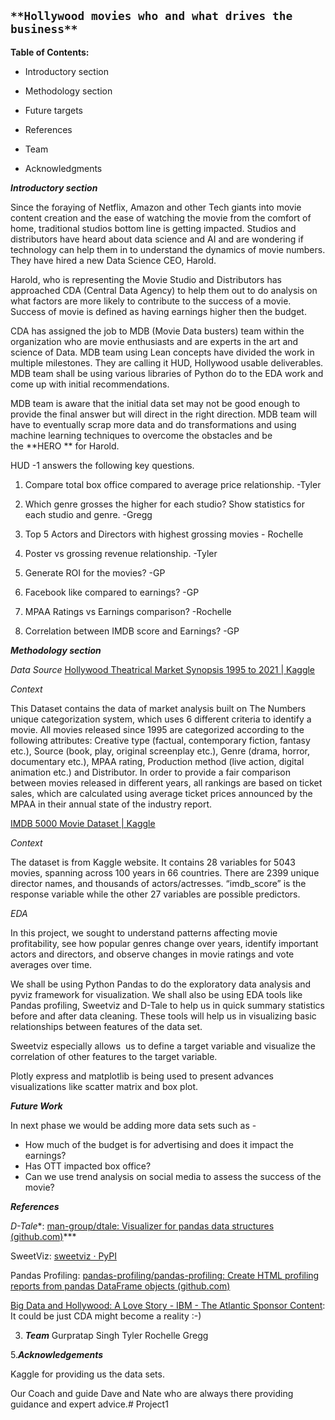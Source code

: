 ## `**Hollywood movies who and what drives the business**`

**Table of Contents:**

- Introductory section
    
- Methodology section
    
- Future targets
    
- References
    
- Team
    
- Acknowledgments
    

***Introductory section***

Since the foraying of Netflix, Amazon and other Tech giants into movie content creation and the ease of watching the movie from the comfort of home, traditional studios bottom line is getting impacted. Studios and distributors have heard about data science and AI and are wondering if technology can help them in to understand the dynamics of movie numbers. They have hired a new Data Science CEO, Harold.

Harold, who is representing the Movie Studio and Distributors has approached CDA (Central Data Agency) to help them out to do analysis on what factors are more likely to contribute to the success of a movie. Success of movie is defined as having earnings higher then the budget.

CDA has assigned the job to MDB (Movie Data busters) team within the organization who are movie enthusiasts and are experts in the art and science of Data. MDB team using Lean concepts have divided the work in multiple milestones. They are calling it HUD, Hollywood usable deliverables. MDB team shall be using various libraries of Python do to the EDA work and come up with initial recommendations.

MDB team is aware that the initial data set may not be good enough to provide the final answer but will direct in the right direction. MDB team will have to eventually scrap more data and do transformations and using machine learning techniques to overcome the obstacles and be the \*\*HERO \*\* for Harold.

HUD -1 answers the following key questions.

1.  Compare total box office compared to average price relationship. -Tyler
    
2.  Which genre grosses the higher for each studio? Show statistics for each studio and genre. -Gregg
    
3.  Top 5 Actors and Directors with highest grossing movies - Rochelle
    
4.  Poster vs grossing revenue relationship. -Tyler
    
5.  Generate ROI for the movies? -GP
    
6.  Facebook like compared to earnings? -GP
    
7.  MPAA Ratings vs Earnings comparison? -Rochelle
    
8.  Correlation between IMDB score and Earnings? -GP
    

***Methodology section***

*Data Source*
[Hollywood Theatrical Market Synopsis 1995 to 2021 | Kaggle](https://www.kaggle.com/johnharshith/hollywood-theatrical-market-synopsis-1995-to-2021)

*Context*

This Dataset contains the data of market analysis built on The Numbers unique categorization system, which uses 6 different criteria to identify a movie. All movies released since 1995 are categorized according to the following attributes: Creative type (factual, contemporary fiction, fantasy etc.), Source (book, play, original screenplay etc.), Genre (drama, horror, documentary etc.), MPAA rating, Production method (live action, digital animation etc.) and Distributor. In order to provide a fair comparison between movies released in different years, all rankings are based on ticket sales, which are calculated using average ticket prices announced by the MPAA in their annual state of the industry report.

[IMDB 5000 Movie Dataset | Kaggle](https://www.kaggle.com/carolzhangdc/imdb-5000-movie-dataset)

*Context*

The dataset is from Kaggle website. It contains 28 variables for 5043 movies, spanning across 100 years in 66 countries. There are 2399 unique director names, and thousands of actors/actresses. “imdb_score” is the response variable while the other 27 variables are possible predictors.

*EDA*

In this project, we sought to understand patterns affecting movie profitability, see how popular genres change over years, identify important actors and directors, and observe changes in movie ratings and vote averages over time.

We shall be using Python Pandas to do the exploratory data analysis and pyviz framework for visualization. We shall also be using EDA tools like Pandas profiling, Sweetviz and D-Tale to help us in quick summary statistics before and after data cleaning. These tools will help us in visualizing basic relationships between features of the data set.

Sweetviz especially allows  us to define a target variable and visualize the correlation of other features to the target variable.

Plotly express and matplotlib is being used to present advances visualizations like scatter matrix and box plot.

***Future Work***

In next phase we would be adding more data sets such as -

- How much of the budget is for advertising and does it impact the earnings?
- Has OTT impacted box office?
- Can we use trend analysis on social media to assess the success of the movie?

***References***

*D-Tale**: [man-group/dtale: Visualizer for pandas data structures (github.com)](https://github.com/man-group/dtale)\*\*\*

SweetViz: [sweetviz · PyPI](https://pypi.org/project/sweetviz/)

Pandas Profiling: [pandas-profiling/pandas-profiling: Create HTML profiling reports from pandas DataFrame objects (github.com)](https://github.com/pandas-profiling/pandas-profiling)

[Big Data and Hollywood: A Love Story - IBM - The Atlantic Sponsor Content](https://www.theatlantic.com/sponsored/ibm-transformation-of-business/big-data-and-hollywood-a-love-story/277/): It could be just CDA might become a reality :-)

3.  ***Team***
    Gurpratap Singh
    Tyler
    Rochelle
    Gregg

5.***Acknowledgements***

Kaggle for providing us the data sets.

Our Coach and guide Dave and Nate who are always there providing guidance and expert advice.# Project1

